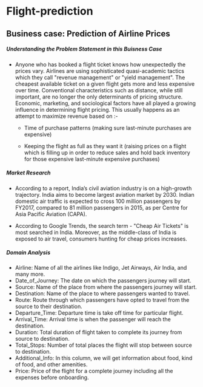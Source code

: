 # Flight-prediction

**Business case: Prediction of Airline Prices**
---------------
##### Understanding the Problem Statement in this Buisness Case
- Anyone who has booked a flight ticket knows how unexpectedly the prices vary. Airlines are using sophisticated quasi-academic tactics which they call "revenue management" or "yield management". The cheapest available ticket on a given flight gets more and less expensive over time. Conventional characteristics such as distance, while still important, are no longer the only determinants of pricing structure. Economic, marketing, and sociological factors have all played a growing influence in determining flight pricing. This usually happens as an attempt to maximize revenue based on :-

  -  Time of purchase patterns (making sure last-minute purchases are expensive)

  -  Keeping the flight as full as they want it (raising prices on a flight which is filling up in order to reduce sales and hold back inventory for those expensive last-minute expensive purchases)

##### Market Research
- According to a report, India’s civil aviation industry is on a high-growth trajectory. India aims to become largest aviation market by 2030. Indian domestic air traffic is expected to cross 100 million passengers by FY2017, compared to 81 million passengers in 2015, as per Centre for Asia Pacific Aviation (CAPA).

- According to Google Trends, the search term - "Cheap Air Tickets" is most searched in India. Moreover, as the middle-class of India is exposed to air travel, consumers hunting for cheap prices increases.

##### Domain Analysis
- Airline: Name of all the airlines like Indigo, Jet Airways, Air India, and many more.
- Date_of_Journey: The date on which the passengers journey will start.
- Source: Name of the place from where the passengers journey will start.
- Destination: Name of the place to where passengers wanted to travel.
- Route: Route through which passengers have opted to travel from the source to their destination.
- Departure_Time: Departure time is take off time for particular flight.
- Arrival_Time: Arrival time is when the passenger will reach the destination.
- Duration: Total duration of flight taken to complete its journey from source to destination.
- Total_Stops: Number of total places the flight will stop between source to destination.
- Additional_Info: In this column, we will get information about food, kind of food, and other amenities.
- Price: Price of the flight for a complete journey including all the expenses before onboarding.

  
